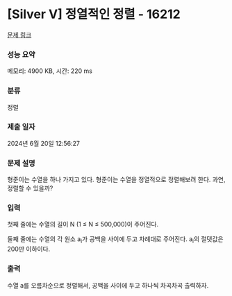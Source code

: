 # [Silver V] 정열적인 정렬 - 16212 

[문제 링크](https://www.acmicpc.net/problem/16212) 

### 성능 요약

메모리: 4900 KB, 시간: 220 ms

### 분류

정렬

### 제출 일자

2024년 6월 20일 12:56:27

### 문제 설명

<p>형준이는 수열을 하나 가지고 있다. 형준이는 수열을 정열적으로 정렬해보려 한다. 과연, 정렬할 수 있을까?</p>

### 입력 

 <p>첫째 줄에는 수열의 길이 N (1 ≤ N ≤ 500,000)이 주어진다.</p>

<p>둘째 줄에는 수열의 각 원소 a<sub>i</sub>가 공백을 사이에 두고 차례대로 주어진다. a<sub>i</sub>의 절댓값은 200만 이하이다.</p>

### 출력 

 <p>수열 a를 오름차순으로 정렬해서, 공백을 사이에 두고 하나씩 차곡차곡 출력하자.</p>

